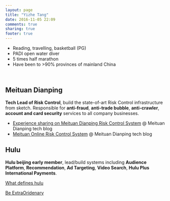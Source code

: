 ```yaml
---
layout: page
title: "Yizhe Tang"
date: 2016-11-05 22:09
comments: true
sharing: true
footer: true
---
```


- Reading, travelling, basketball (PG)
- PADI open water diver
- 5 times half marathon
- Have been to >90% provinces of mainland China

<br/>

## Meituan Dianping

**Tech Lead of Risk Control**, build the state-of-art Risk Control infrastructure from sketch. Responsible for **anti-fraud**, **anti-trade bubble**, **anti-crawler**, **account and card security** services to all company businesses.

- [Experience sharing on Meituan Dianping Risk Control System](http://tech.meituan.com/risk_control_system_experience_sharing.html) @ Meituan Dianping tech blog
- [Meituan Online Risk Control System](http://tech.meituan.com/online_risk_control.html) @ Meituan Dianping tech blog


## Hulu

**Hulu beijing early member**, lead/build systems including **Audience Platform**, **Recommendation**, **Ad Targeting**, **Video Search**, **Hulu Plus International Payments**.

[What defines hulu](http://v.youku.com/v_show/id_XMzQ1NTk2MzU0MA==.html?spm=a2h3j.8428770.3416059.1)

[Be ExtraOridenary](http://v.youku.com/v_show/id_XMzQ1NTk4MTgxNg==.html?spm=a2h3j.8428770.3416059.1)


